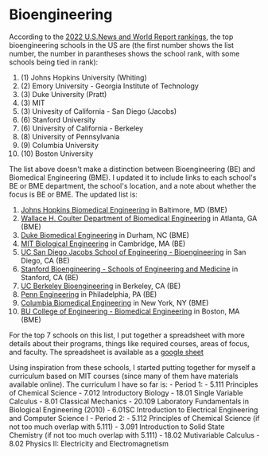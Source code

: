 # Bioengineering

According to the [2022 U.S.News and World Report rankings](https://www.usnews.com/best-graduate-schools/top-engineering-schools/biomedical-rankings), the top bioengineering schools in the US are (the first number shows the list number, the number in parantheses shows the school rank, with some schools being tied in rank):
1. (1) Johns Hopkins University (Whiting)
2. (2) Emory University - Georgia Institute of Technology
3. (3) Duke University (Pratt)  
4. (3) MIT  
5. (3) Univesity of California - San Diego (Jacobs)  
6. (6) Stanford University  
7. (6) University of California - Berkeley  
8. (8) University of Pennsylvania
9. (9) Columbia University
10. (10) Boston University

The list above doesn't make a distinction between Bioengineering (BE) and Biomedical Engineering (BME). I updated it to include links to each school's BE or BME department, the school's location, and a note about whether the focus is BE or BME. The updated list is: 
1. [Johns Hopkins Biomedical Engineering](https://www.bme.jhu.edu/) in Baltimore, MD (BME)
2. [Wallace H. Coulter Department of Biomedical Engineering](https://bme.gatech.edu/) in Atlanta, GA (BME)
3. [Duke Biomedical Engineering](https://bme.duke.edu/) in Durham, NC (BME)
4. [MIT Biological Engineering](https://be.mit.edu/) in Cambridge, MA (BE)
5. [UC San Diego Jacobs School of Engineering - Bioengineering](https://be.ucsd.edu/) in San Diego, CA (BE)
6. [Stanford Bioengineering - Schools of Engineering and Medicine](https://bioengineering.stanford.edu/) in Stanford, CA (BE)
7. [UC Berkeley Bioengineering](https://bioeng.berkeley.edu/undergrad/program) in Berkeley, CA (BE)
8. [Penn Engineering](https://www.seas.upenn.edu/) in Philadelphia, PA (BE)
9. [Columbia Biomedical Engineering](https://www.bme.columbia.edu/) in New York, NY (BME)
10. [BU College of Engineering - Biomedical Engineering](https://www.bu.edu/eng/departments/bme/) in Boston, MA (BME)


For the top 7 schools on this list, I put together a spreadsheet with more details about their programs, things like required courses, areas of focus, and faculty. The spreadsheet is available as a [google sheet](https://docs.google.com/spreadsheets/d/19XJBxWpNoHyKtNbK_uhRAFbzbC6fUTp7zATc5vEwX1Y/edit?usp=sharing)

Using inspiration from these schools, I started putting together for myself a curriculum based on MIT courses (since many of them have materials available online). The curriculum I have so far is:
    - Period 1:
        - 5.111 Principles of Chemical Science
        - 7.012 Introductory Biology
        - 18.01 Single Variable Calculus
        - 8.01 Classical Mechanics
        - 20.109 Laboratory Fundamentals in Biological Engineering (2010)
        - 6.01SC Introduction to Electrical Engineering and Computer Science I
    - Period 2:
        - 5.112 Principles of Chemical Science (if not too much overlap with 5.111)
        - 3.091 Introduction to Solid State Chemistry (if not too much overlap with 5.111)
        - 18.02 Mutivariable Calculus
        - 8.02 Physics II: Electricity and Electromagnetism


